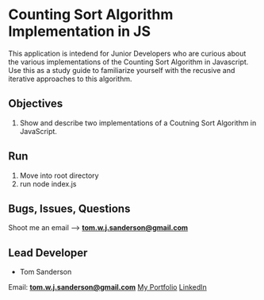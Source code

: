 # Counting Sort Algorithm Implementation in JS

This application is intedend for Junior Developers who are curious about the various implementations of the Counting Sort Algorithm in Javascript. Use this as a study guide to familiarize yourself with the recusive and iterative approaches to this algorithm.

## Objectives

1. Show and describe two implementations of a Coutning Sort Algorithm in JavaScript.

## Run 

1. Move into root directory
2. run node index.js


## Bugs, Issues, Questions

Shoot me an email --> **tom.w.j.sanderson@gmail.com**

## Lead Developer

- Tom Sanderson 

Email: **tom.w.j.sanderson@gmail.com**
[My Portfolio](https://portfolio-8af66.firebaseapp.com/)
[LinkedIn](https://www.linkedin.com/in/tom-sanderson-b6bb5084/)
